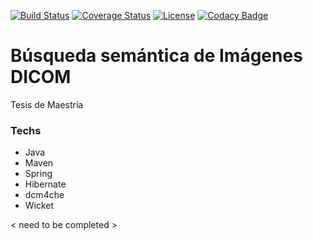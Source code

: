 [![Build Status](https://travis-ci.org/maguero/tesis.svg?branch=master)](https://travis-ci.org/maguero/tesis) [![Coverage Status](https://coveralls.io/repos/github/maguero/emisi/badge.svg?branch=master)](https://coveralls.io/github/maguero/emisi?branch=master) [![License](http://img.shields.io/:license-Apache%202-red.svg)](http://www.apache.org/licenses/LICENSE-2.0.txt) [![Codacy Badge](https://api.codacy.com/project/badge/Grade/71c9e03816454fde97d0807c7abb34be)](https://www.codacy.com/app/maguero/tesis?utm_source=github.com&amp;utm_medium=referral&amp;utm_content=maguero/tesis&amp;utm_campaign=Badge_Grade) 

# Búsqueda semántica de Imágenes DICOM 
Tesis de Maestría

### Techs
- Java
- Maven
- Spring
- Hibernate
- dcm4che
- Wicket


< need to be completed >